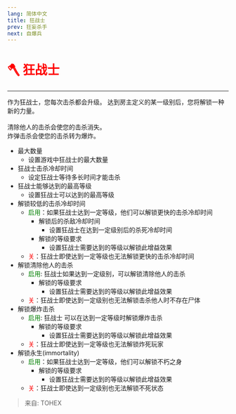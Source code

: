 ```yaml
---
lang: 简体中文
title: 狂战士
prev: 狂妄杀手
next: 自爆兵
---
```


# <font color=red>🪓 <b>狂战士</b></font> <Badge text="Killing" type="tip" vertical="middle"/>

***

作为狂战士，您每次击杀都会升级。 达到房主定义的某一级别后，您将解锁一种新的力量。<br><br>
清除他人的击杀会使您的击杀消失。<br>
炸弹击杀会使您的击杀转为爆炸。

- 最大数量
  - 设置游戏中狂战士的最大数量
- 狂战士击杀冷却时间
  - 设定狂战士等待多长时间才能击杀
- 狂战士能够达到的最高等级
  - 设置狂战士可以达到的最高等级
- 解锁较低的击杀冷却时间
  - <font color=green>启用</font>：如果狂战士达到一定等级，他们可以解锁更快的击杀冷却时间
    - 解锁后的杀敌冷却时间
      - 设置狂战士在达到一定级别后的杀死冷却时间
    - 解锁的等级要求
      - 设置狂战士需要达到的等级以解锁此增益效果
  - <font color=red>关</font>：狂战士即使达到一定等级也无法解锁更快的击杀冷却时间
- 解锁清除他人的击杀
  - <font color=green>启用</font>: 狂战士如果达到一定级别，可以解锁清除他人的击杀
    - 解锁的等级要求
      - 设置狂战士需要达到的等级以解锁此增益效果
  - <font color=red>关</font>：狂战士即使达到一定级别也无法解锁击杀他人时不存在尸体
- 解锁爆炸击杀
  - <font color=green>启用</font>: 狂战士 可以在达到一定等级时解锁爆炸击杀
    - 解锁的等级要求
      - 设置狂战士需要达到的等级以解锁此增益效果
  - <font color=red>关</font>：狂战士即使达到一定等级也无法解锁炸死玩家
- 解锁永生(immortality)
  - <font color=green>启用</font>：如果狂战士达到一定等级，他们可以解锁不朽之身
    - 解锁的等级要求
      - 设置狂战士需要达到的等级以解锁此增益效果
  - <font color=red>关</font>：狂战士即使达到一定级别也无法解锁不死状态

> 来自: TOHEX
